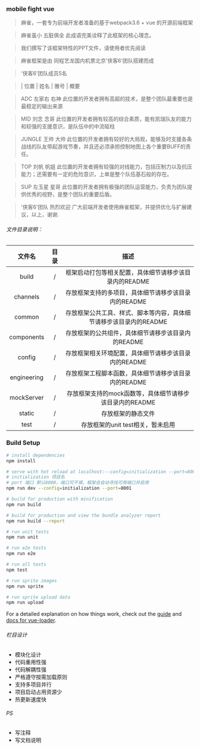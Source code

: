 ### mobile fight vue
> 麻雀，一套专为前端开发者准备的基于webpack3.6 + vue 的开源前端框架

> 麻雀虽小 五脏俱全 此成语完美诠释了此框架的核心理念。

> 我们撰写了该框架特性的PPT文件，请使用者优先阅读

> 麻雀框架是由 同程艺龙国内机票北京'侠客6'团队搭建而成

> '侠客6'团队成员5名

> |  位置  |  姓名  |  雅号  |  概要

>    ADC     左家右    右神    此位置的开发者拥有高超的技术，是整个团队最重要也是最稳定的输出来源

>    MID     刘念      念哥    此位置的开发者拥有较高的综合素质，能有凯瑞队友的能力和较强的支援意识，是队伍中的中流砥柱

>   JUNGLE   王帅      大帅    此位置的开发者拥有较好的大局观，能够及时支援各条战线的队友带起游戏节奏，并且还必须承担控制地图上各个重要BUFF的责任。

>    TOP     刘帆      帆姐    此位置的开发者拥有较强的对线能力，包括压制力以及抗压能力；还需要有一定的危险意识，上单是整个队伍基石般的存在。

>    SUP     左玉星    星哥    此位置的开发者拥有极强的团队运营能力，负责为团队提供优秀的视野，是整个团队的重要后盾。

> '侠客6'团队 热烈欢迎 广大前端开发者使用麻雀框架，并提供优化与扩展建议，以上，谢谢.

###### 文件目录说明：

| 文件名 | 目录 | 描述 |
|:------:|:----------:|:------------:|
| build         | / | 框架启动打包等相关配置，具体细节请移步该目录内的README |
| channels      | / | 存放框架支持的多项目，具体细节请移步该目录内的README |
| common        | / | 存放框架公共工具、样式、脚本等内容，具体细节请移步该目录内的README |
| components    | / | 存放框架的公共组件，具体细节请移步该目录内的README |
| config        | / | 存放框架相关环境配置，具体细节请移步该目录内的README |
| engineering   | / | 存放框架工程脚本函数，具体细节请移步该目录内的README |
| mockServer        | / | 存放框架支持的mock函数等，具体细节请移步该目录内的README |
| static        | / | 存放框架的静态文件|
| test          | / | 存放框架的unit test相关，暂未启用 |

### Build Setup

``` bash
# install dependencies
npm install

# serve with hot reload at localhost:--config=initialization --port=8001
# initialization 项目名
# port 端口 默认8080，端口可不填，框架会自动寻找可用端口并启用
npm run dev --config=initialization --port=8001

# build for production with minification
npm run build

# build for production and view the bundle analyzer report
npm run build --report

# run unit tests
npm run unit

# run e2e tests
npm run e2e

# run all tests
npm test

# run sprite images
npm run sprite

# run sprite upload data
npm run upload
```

For a detailed explanation on how things work, check out the [guide](http://vuejs-templates.github.io/webpack/) and [docs for vue-loader](http://vuejs.github.io/vue-loader).

###### 栏目设计

+ 模块化设计
+ 代码重用性强
+ 代码解耦性强
+ 严格遵守按需加载原则
+ 支持多项目并行
+ 项目启动占用资源少
+ 热更新速度快


###### PS

+ 写注释
+ 写文档说明
